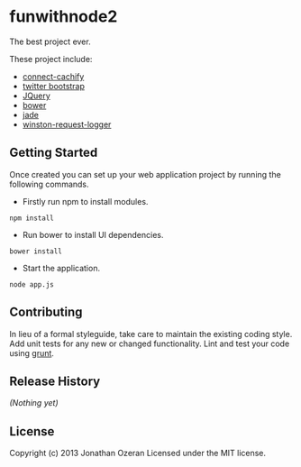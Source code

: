 # funwithnode2

The best project ever.

These project include:

* [connect-cachify](https://github.com/mozilla/connect-cachify)
* [twitter bootstrap](http://twitter.github.com/bootstrap/)
* [JQuery](http://jquery.com/)
* [bower](http://twitter.github.com/bower/)
* [jade](http://jade-lang.com/)
* [winston-request-logger](https://github.com/wolfeidau/winston-request-logger)


## Getting Started

Once created you can set up your web application project by running the following commands.

* Firstly run npm to install modules.

```
npm install
```

* Run bower to install UI dependencies.

```
bower install
```

* Start the application.

```
node app.js
```

## Contributing
In lieu of a formal styleguide, take care to maintain the existing coding style. Add unit tests for any new or changed functionality. Lint and test your code using [grunt](https://github.com/gruntjs/grunt).

## Release History
_(Nothing yet)_

## License
Copyright (c) 2013 Jonathan Ozeran
Licensed under the MIT license.